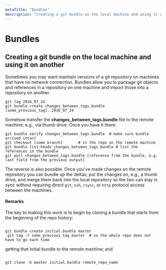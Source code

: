 ```yaml
---
metaTitle: "Bundles"
description: "Creating a git bundle on the local machine and using it on another"
---
```


# Bundles



## Creating a git bundle on the local machine and using it on another


Sometimes you may want maintain versions of a git repository on machines that  have no network connection. Bundles allow you to package git objects and references in a repository on one machine and import those into a repository on another.

```git
git tag 2016_07_24
git bundle create changes_between_tags.bundle [some_previous_tag]..2016_07_24

```

Somehow transfer the **changes_between_tags.bundle** file to the remote machine; e.g., via thumb drive. Once you have it there:

```git
git bundle verify changes_between_tags.bundle  # make sure bundle arrived intact
git checkout [some branch]       # in the repo on the remote machine
git bundle list-heads changes_between_tags.bundle # list the references in the bundle
git pull changes_between_tags.bundle [reference from the bundle, e.g. last field from the previous output]

```

The reverse is also possible. Once you've made changes on the remote repository you can bundle up the deltas; put the changes on, e.g., a thumb drive, and merge them back into the local repository so the two can stay in sync without requiring direct `git`, `ssh`, `rsync`, or `http` protocol access between the machines.



#### Remarks


The key to making this work is to begin by cloning a bundle that starts from the beginning of the repo history:

```

git bundle create initial.bundle master
 git tag -f some_previous_tag master  # so the whole repo does not have to go each time

```

getting that initial bundle to the remote machine; and

```

git clone -b master initial.bundle remote_repo_name

```

